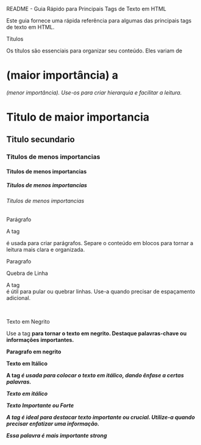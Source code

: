 

README - Guia Rápido para Principais Tags de Texto em HTML

Este guia fornece uma rápida referência para algumas das principais tags de texto em HTML.

Títulos

Os títulos são essenciais para organizar seu conteúdo. Eles variam de <h1> (maior importância) a <h6> (menor importância). Use-os para criar hierarquia e facilitar a leitura.

<h1>Titulo de maior importancia</h1>
<h2>Titulo secundario</h2>
<h3>Titulos de menos importancias</h3>
<h4>Titulos de menos importancias</h4>
<h5>Titulos de menos importancias</h5>
<h6>Titulos de menos importancias</h6>


Parágrafo

A tag <p> é usada para criar parágrafos. Separe o conteúdo em blocos para tornar a leitura mais clara e organizada.

<p>Paragrafo</p>


Quebra de Linha

A tag <br> é útil para pular ou quebrar linhas. Use-a quando precisar de espaçamento adicional.

<br> <!--Pula ou quebra linha-->


Texto em Negrito

Use a tag <b> para tornar o texto em negrito. Destaque palavras-chave ou informações importantes.

<p><b>Paragrafo em negrito</b></p>


Texto em Itálico

A tag <i> é usada para colocar o texto em itálico, dando ênfase a certas palavras.

<p><i>Texto em itálico</i></p>


Texto Importante ou Forte

A tag <strong> é ideal para destacar texto importante ou crucial. Utilize-a quando precisar enfatizar uma informação.

<p><strong>Essa palavra é mais importante <b>strong</b></strong></p>
